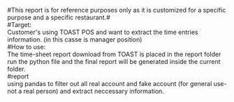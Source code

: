 #This report is for reference purposes only as it is customized for a specific purpose and a specific restaurant.#<br>
#Target:<br>
Customer's using TOAST POS and want to extract the time entries information. (in this casse is manager position)<br>
#How to use:<br>
The time-sheet report download from TOAST is placed in the report folder run the python file and the final report will be generated inside the current folder.<br>
#report<br>
using pandas to filter out all real account and fake account (for general use- not a real person) and extract neccessary information.<br>
